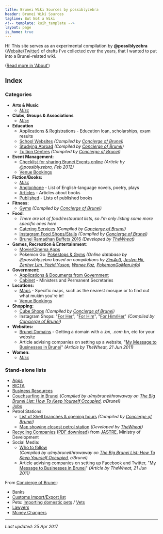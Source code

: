 ```yaml
---
title: Brunei Wiki Sources by possiblyzebra
header: Brunei Wiki Sources
tagline: But Not a Wiki
<!-- template: kuih_template -->
layout: page
is_home: true
---
```


Hi! This site serves as an experimental compilation by **@possiblyzebra** ([Website](https://possiblyzebra.net/)/[Twitter](https://twitter.com/possiblyzebra)) of drafts I've collected over the years, that I wanted to put into a Brunei-related wiki.

([Read more in 'About'](about.html))


## Index

### Categories

* **Arts & Music**
	* <em>[Misc](lists/music-misc.html)</em>
* **Clubs, Groups & Associations**
	* <em>[Misc](lists/associations-misc.html)</em>
* **Education**
	* [Applications & Registrations](lists/education-applications.html) - Education loan, scholarships, exam results
    * [School Websites](http://safwanah.wixsite.com/conciergeofbrunei/single-post/2015/01/13/school-websites) <em>(Compiled by [Concierge of Brunei](http://safwanah.wixsite.com/conciergeofbrunei/))</em>
    * [Studying Abroad](http://safwanah.wixsite.com/conciergeofbrunei/single-post/2016/08/05/everything-about-studying-abroad) <em>(Compiled by [Concierge of Brunei](http://safwanah.wixsite.com/conciergeofbrunei/))</em>
    * [Tuition Centres](http://safwanah.wixsite.com/conciergeofbrunei/single-post/2015/07/22/tuition-centres) <em>(Compiled by [Concierge of Brunei](http://safwanah.wixsite.com/conciergeofbrunei/))</em>
* **Event Management:**
	* [Checklist for sharing Brunei Events online](http://possiblyzebra.net/p/2012/02/checklist-brunei-events/) _(Article by @possiblyzebra, Feb 2012)_
	* [Venue Bookings](lists/locations-bookings.html)
* **Fiction/Books:**
	* <em>[Misc](lists/books-misc.html)</em>
	* [Anglophone](lists/fiction-anglophone.html) - List of English-language novels, poetry, plays
	* [Articles](lists/books-articles.html) - Articles about books
    * [Published](lists/books-published.html) - Lists of published books
* **Fitness**:
	* [Gyms](http://safwanah.wixsite.com/conciergeofbrunei/single-post/2015/02/06/gyms) <em>(Compiled by [Concierge of Brunei](http://safwanah.wixsite.com/conciergeofbrunei/))</em>
* **Food**:
	* <em>There are lot of food/restaurant lists, so I'm only listing some more specific ones here</em>
	* [Catering Services](http://safwanah.wixsite.com/conciergeofbrunei/single-post/2015/01/06/caterings)  <em>(Compiled by [Concierge of Brunei](http://safwanah.wixsite.com/conciergeofbrunei/))</em>
	* [Instagram Food Shops/Stalls](http://safwanah.wixsite.com/conciergeofbrunei/single-post/2015/03/25/instagram-food-stalls) <em>(Compiled by [Concierge of Brunei](http://safwanah.wixsite.com/conciergeofbrunei/))</em>
    * [Brunei Ramadhan Buffets 2016](http://puasa.bruneigeekmeet.com/) <em>(Developed by [TheWheat](http://blog.thewheatfield.org))</em>
* **Games, Recreation & Entertainment**:
    * [Movie/Cinema Apps](lists/apps.html#movies)
	* Pokemon Go: [Pokestops & Gyms](https://airtable.com/shrs0aZUHOVFNJRfE) <em>(Online database by @possiblyzebra based on compilations by [Zim4o3](https://www.facebook.com/download/preview/1805267469703242), [Jeslyn Hii, Zephyr Lim, Yazid Yusop](http://goo.gl/icwAtW), [Wanee Faz](https://www.facebook.com/groups/PokemonGOBrunei/permalink/1166030140106873/), [PokemonGoMap.info](http://www.pokemongomap.info/))</em>
* **Government:**
	* [Applications & Documents from Government](lists/applications-govt.html)
	* [Cabinet](lists/govt-cabinet.html) - Ministers and Permanent Secretaries
* **Locations:**
	* [Maps](lists/locations-maps.html) - Specific maps, such as the nearest mosque or to find out what mukim you're in!
	* [Venue Bookings](lists/locations-bookings.html)
* **Shopping:**
	* [Cube Shops](http://safwanah.wixsite.com/conciergeofbrunei/single-post/2015/08/12/cube-shops) <em>(Compiled by [Concierge of Brunei](http://safwanah.wixsite.com/conciergeofbrunei/))</em>
	* Instagram Shops: "[For Her](http://safwanah.wixsite.com/conciergeofbrunei/single-post/2015/03/15/instagram-shops-for-her)", "[For Him](http://safwanah.wixsite.com/conciergeofbrunei/single-post/2015/03/15/instagram-shops-for-him-1)", "[For Him/Her](http://safwanah.wixsite.com/conciergeofbrunei/single-post/2015/03/15/instagram-shops-for-him-and-her)" <em>(Compiled by [Concierge of Brunei](http://safwanah.wixsite.com/conciergeofbrunei/))</em>
* **Websites:**
	* [Brunei Domains](lists/websites-domains.html) - Getting a domain with a <em>.bn</em>, <em>.com.bn</em>, etc for your website
	* Article advising companies on setting up a website, "[My Message to Businesses in Brunei](https://blog.thewheatfield.org/2011/06/21/my-message-to-businesses-in-brunei/)" _(Article by TheWheat, 21 Jun 2011)_
* **Women:**
	* <em>[Misc](lists/women-misc.html)</em>

### Stand-alone lists

* [Apps](lists/apps.html)
* [BICTA](lists/bicta.html)
* [Business Resources](lists/business-resources.html)
* [Couchsurfing in Brunei](https://www.reddit.com/r/Brunei/comments/3runpb/couchsurfing_in_brunei/) <em>(Compiled by u/mybruneithrowaway on [The Big Brunei List: How To Keep Yourself Occupied](https://www.reddit.com/r/Brunei/comments/3rkiu0/the_big_brunei_list_how_to_keep_yourself_occupied/), r/Brunei)</em>
* [Jobs](lists/jobs.html)
* Petrol Stations:
	* [List of Shell branches & opening hours](http://safwanah.wixsite.com/conciergeofbrunei/single-post/2015/01/20/shell-station-hours) <em>(Compiled by [Concierge of Brunei](http://safwanah.wixsite.com/conciergeofbrunei/))</em>
    * [Map showing closest petrol station](https://thewheat.github.io/brunei-map-petrol/) <em>(Developed by [TheWheat](http://blog.thewheatfield.org))</em>
* [Recycling Companies](http://www.env.gov.bn/SitePages/Recycling%20Services.aspx) (<a href="http://www.env.gov.bn/SiteCollectionDocuments/Recycling/List%20of%20Recycling%20Companies%20(ver.%20060615).pdf">PDF download</a>) from [JASTRE](http://www.env.gov.bn/), Ministry of Development
* Social Media:
	* [Who to follow](https://www.reddit.com/r/Brunei/comments/3rkiu0/the_big_brunei_list_how_to_keep_yourself_occupied/cwoy76b/)  
	<em>(Compiled by u/mybruneithrowaway on [The Big Brunei List: How To Keep Yourself Occupied](https://www.reddit.com/r/Brunei/comments/3rkiu0/the_big_brunei_list_how_to_keep_yourself_occupied/), r/Brunei)</em>
	* Article advising companies on setting up Facebook and Twitter, "[My Message to Businesses in Brunei](https://blog.thewheatfield.org/2011/06/21/my-message-to-businesses-in-brunei/)" _(Article by TheWheat, 21 Jun 2011)_

From [Concierge of Brunei](http://safwanah.wixsite.com/conciergeofbrunei/):

* [Banks](http://safwanah.wixsite.com/conciergeofbrunei/single-post/2015/04/07/bank-locations-and-opening-hours)
* [Customs Import/Export list](http://safwanah.wixsite.com/conciergeofbrunei/single-post/2015/01/29/import-export-customs)
* Pets: [Importing domestic pets](http://safwanah.wixsite.com/conciergeofbrunei/single-post/2015/01/10/importing-pets) / [Vets](http://safwanah.wixsite.com/conciergeofbrunei/single-post/2015/01/29/vets)
* [Lawyers](http://safwanah.wixsite.com/conciergeofbrunei/single-post/2015/01/08/lawyers)
* [Money Changers](http://safwanah.wixsite.com/conciergeofbrunei/single-post/2015/01/30/money-changers)

 

---

*Last updated: 25 Apr 2017*